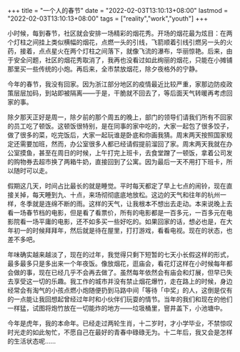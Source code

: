 +++
title = "一个人的春节"
date = "2022-02-03T13:10:13+08:00"
lastmod = "2022-02-03T13:10:13+08:00"
tags = ["reality","work","youth"]
+++

小时候，每到春节，社区就会安排一场精彩的烟花秀。开场的烟花最为炫目：在两个灯柱之间挂上类似横幅的烟花，点燃一头的引线，飞箭顺着引线引燃另一头的火药，接着，点点星火在两个灯柱之间落下，就像飞流的瀑布，华丽惊艳。后来，由于安全问题，社区的烟花秀取消了，我再也没看过如此绚丽的烟花，只能在小摊铺那里买一些传统的小炮。再后来，全市禁放烟花，除夕夜格外的宁静。

今年的春节，我没有回家。因为浙江部分地区的疫情最近比较严重，家那边防疫政策层层加码，到站即被隔离——于是，干脆就不回去了，等后面天气转暖再考虑回家的事。

除夕那天正好是周一，除夕前的那个周五的晚上，部门的领导们请我们所有不回家的员工吃了顿饭。这顿饭很特别，是在同事的家中吃的，大家一起包了很多饺子，做了很多的菜，吃完饭后，大家一起玩谁是卧底和你画我猜。周末两天按照国家规定还需要加班，然而，办公室很多人都已经请假提前溜回了家。周末两天我就在办公室摸鱼，甚至在周日的时候，上午打完上班卡，去食堂蹭了一顿饭，拿着公司发的购物券去超市换了两箱牛奶，直接回到了公寓。因为最后一天不用打下班卡，所以随时可以走。

假期这几天，时间占比最长的就是睡觉。平时每天都定了早上七点的闹铃，现在直接关掉，每天睡到九、十点，来场彻彻底底地放松。这边的天气和往年的杭州一样，冬季就是连绵不断的雨。这样的天气，让我根本不想出去走动。本来说晚上去看一场春节档的电影，但是看了看票价，所有的电影都是一百多元，一百多元在电影院看一场平庸的电影，还不如多买一些好吃的。如果回家的话，想必也是，在大年初一的时候拜拜年，然后就是待在屋里，打打游戏，看看电视。现在的状态，也差不多吧。

年味确实越来越淡了，现在的过年，我觉得只剩下短暂的七天小长假这样的形式，最多最多只是多出来一个年夜饭。像放烟花，逛庙会，看花灯这样在小时候每年都会做的事，现在已经几乎不会再去做了。虽然每年依然会有庙会和灯展，但早已失去享受这一切的乐趣。我工作的城市并没有禁止烟花爆竹，走在路上的时候，身边经常会有淘气的小孩点燃小炮随便扔到马路中间「等待「中奖」的人，这倒是仅有的一点能让我回想起曾经过年时和小伙伴们玩耍的情节。当年的我们和现在的他们一样猛，试图将炮竹放在一切能炸的地方——垃圾桶里，窨井盖下，小池塘中。

今年是虎年，我的本命年。已经走过两轮生肖，十二岁时，才小学毕业，不禁惊叹时光走的如此匆忙，不愿自己在最好的青春中碌碌无为。十二年后，我又会是怎样的生活状态呢……